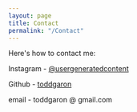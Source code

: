 ```yaml
---
layout: page
title: Contact
permalink: "/Contact"
---
```


Here's how to contact me:

Instagram - [@usergeneratedcontent](https://www.instagram.com/usergeneratedcontent/)

Github - [toddgaron](https://github.com/toddgaron)

email - toddgaron @ gmail.com
